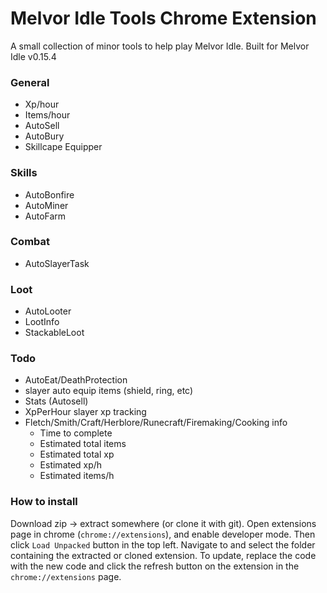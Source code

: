 # Melvor Idle Tools Chrome Extension

A small collection of minor tools to help play Melvor Idle. Built for Melvor Idle v0.15.4 

### General
* Xp/hour
* Items/hour
* AutoSell
* AutoBury
* Skillcape Equipper

### Skills
* AutoBonfire
* AutoMiner
* AutoFarm

### Combat
* AutoSlayerTask

### Loot
* AutoLooter
* LootInfo
* StackableLoot

### Todo
* AutoEat/DeathProtection
* slayer auto equip items (shield, ring, etc)
* Stats (Autosell)
* XpPerHour slayer xp tracking
* Fletch/Smith/Craft/Herblore/Runecraft/Firemaking/Cooking info 
    * Time to complete
    * Estimated total items
    * Estimated total xp
    * Estimated xp/h
    * Estimated items/h

### How to install
Download zip -> extract somewhere (or clone it with git). Open extensions page 
in chrome (```chrome://extensions```), and enable developer mode. Then click 
```Load Unpacked``` button in the top left. Navigate to and select the folder containing 
the extracted or cloned extension. To update, replace the code with the new code and 
click the refresh button on the extension in the ```chrome://extensions``` page.